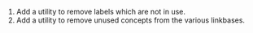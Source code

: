 1. Add a utility to remove labels which are not in use.
2. Add a utility to remove unused concepts from the various linkbases.
